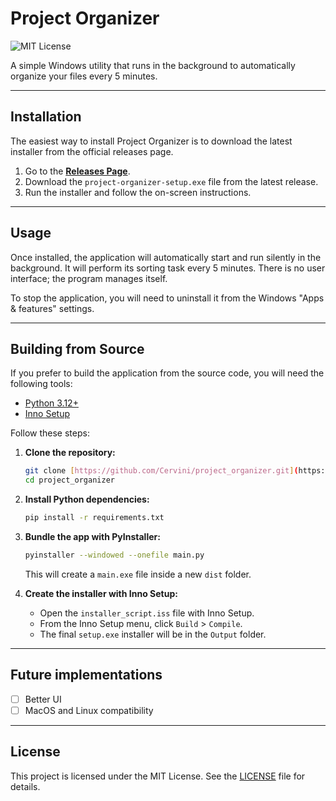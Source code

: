 # Project Organizer

![MIT License](https://img.shields.io/badge/license-MIT-blue.svg)

A simple Windows utility that runs in the background to automatically organize your files every 5 minutes.

---

## Installation

The easiest way to install Project Organizer is to download the latest installer from the official releases page.

1.  Go to the [**Releases Page**](https://github.com/Cervini/project_organizer/releases).
2.  Download the `project-organizer-setup.exe` file from the latest release.
3.  Run the installer and follow the on-screen instructions.

---

## Usage

Once installed, the application will automatically start and run silently in the background. It will perform its sorting task every 5 minutes. There is no user interface; the program manages itself.

To stop the application, you will need to uninstall it from the Windows "Apps & features" settings.

---

## Building from Source

If you prefer to build the application from the source code, you will need the following tools:

* [Python 3.12+](https://www.python.org/)
* [Inno Setup](https://jrsoftware.org/isinfo.php)

Follow these steps:

1.  **Clone the repository:**
    ```bash
    git clone [https://github.com/Cervini/project_organizer.git](https://github.com/Cervini/project_organizer.git)
    cd project_organizer
    ```

2.  **Install Python dependencies:**
    ```bash
    pip install -r requirements.txt
    ```

3.  **Bundle the app with PyInstaller:**
    ```bash
    pyinstaller --windowed --onefile main.py
    ```
    This will create a `main.exe` file inside a new `dist` folder.

4.  **Create the installer with Inno Setup:**
    * Open the `installer_script.iss` file with Inno Setup.
    * From the Inno Setup menu, click `Build` > `Compile`.
    * The final `setup.exe` installer will be in the `Output` folder.

---

## Future implementations

 - [ ] Better UI
 - [ ] MacOS and Linux compatibility

---

## License

This project is licensed under the MIT License. See the [LICENSE](LICENSE) file for details.